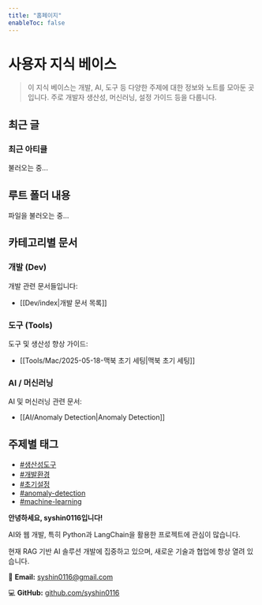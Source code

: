 ```yaml
---
title: "홈페이지"
enableToc: false
---
```


# 사용자 지식 베이스

> 이 지식 베이스는 개발, AI, 도구 등 다양한 주제에 대한 정보와 노트를 모아둔 곳입니다.
> 주로 개발자 생산성, 머신러닝, 설정 가이드 등을 다룹니다.

## 최근 글

<div id="recent-notes">
  <h3>최근 아티클</h3>
  <div class="recent-articles-container">
    <p>불러오는 중...</p>
  </div>
</div>

<script>
// 최근 아티클을 불러오는 스크립트
document.addEventListener('DOMContentLoaded', async function() {
  try {
    // contentIndex.json 파일 가져오기
    const response = await fetch('/static/contentIndex.json');
    const data = await response.json();
    
    // 모든 콘텐츠 항목을 배열로 변환
    const allItems = Object.entries(data).map(([slug, content]) => {
      return {
        slug: slug,
        title: content.title || slug,
        date: content.date,
        tags: content.tags || [],
        description: content.description || ''
      };
    });
    
    // 1일 1아티클 챌린지 글만 필터링
    const recentArticles = allItems.filter(item => {
      return item.slug.includes('1일 1아티클 챌린지') && !item.slug.includes('항해99 1일 1아티클 챌린지');
    });
    
    // 날짜 기준으로 정렬 (최신순)
    recentArticles.sort((a, b) => {
      if (!a.date) return 1;
      if (!b.date) return -1;
      return new Date(b.date).getTime() - new Date(a.date).getTime();
    });
    
    // 최대 5개 표시
    const limitedArticles = recentArticles.slice(0, 5);
    
    // HTML 생성
    const container = document.querySelector('.recent-articles-container');
    
    if (limitedArticles.length === 0) {
      container.innerHTML = '<p>최근 아티클이 없습니다.</p>';
      return;
    }
    
    const ul = document.createElement('ul');
    ul.className = 'recent-ul';
    
    limitedArticles.forEach(article => {
      const li = document.createElement('li');
      li.className = 'recent-li';
      
      const section = document.createElement('div');
      section.className = 'section';
      
      const desc = document.createElement('div');
      desc.className = 'desc';
      
      const h3 = document.createElement('h3');
      const a = document.createElement('a');
      a.href = '/' + article.slug;
      a.className = 'internal';
      a.textContent = article.title;
      h3.appendChild(a);
      
      desc.appendChild(h3);
      
      const meta = document.createElement('p');
      meta.className = 'meta';
      meta.textContent = article.date ? new Date(article.date).toLocaleDateString('ko-KR') : '';
      
      section.appendChild(desc);
      section.appendChild(meta);
      
      // 태그가 있으면 표시
      if (article.tags && article.tags.length > 0) {
        const tagsList = document.createElement('ul');
        tagsList.className = 'tags';
        
        article.tags.forEach(tag => {
          const tagLi = document.createElement('li');
          const tagA = document.createElement('a');
          tagA.className = 'internal tag-link';
          tagA.href = '/tags/' + tag;
          tagA.textContent = tag;
          
          tagLi.appendChild(tagA);
          tagsList.appendChild(tagLi);
        });
        
        section.appendChild(tagsList);
      }
      
      li.appendChild(section);
      ul.appendChild(li);
    });
    
    container.innerHTML = '';
    container.appendChild(ul);
    
    // 더 보기 링크 추가
    const moreLink = document.createElement('p');
    const moreA = document.createElement('a');
    moreA.href = '/Events/1일%201아티클%20챌린지/항해99%201일%201아티클%20챌린지';
    moreA.className = 'internal';
    moreA.textContent = '더 많은 아티클 보기';
    moreLink.appendChild(moreA);
    container.appendChild(moreLink);
    
  } catch (error) {
    console.error('아티클을 불러오는 중 오류가 발생했습니다:', error);
    document.querySelector('.recent-articles-container').innerHTML = '<p>아티클을 불러오는 데 실패했습니다.</p>';
  }
});
</script>

<style>
.recent-articles-container {
  margin-top: 1rem;
}

.recent-ul {
  list-style: none;
  margin-top: 1rem;
  padding-left: 0;
}

.recent-li {
  margin: 1rem 0;
  padding-bottom: 0.5rem;
  border-bottom: 1px solid var(--lightgray);
}

.recent-li .section .desc h3 a {
  background-color: transparent;
}

.recent-li .section .meta {
  margin: 0 0 0.5rem 0;
  opacity: 0.6;
}
</style>

## 루트 폴더 내용

<div id="root-folder-content" class="popover-hint">
  <p>파일을 불러오는 중...</p>
</div>

<script>
document.addEventListener('DOMContentLoaded', async function() {
  try {
    // contentIndex.json 파일 가져오기
    const response = await fetch('/static/contentIndex.json');
    const data = await response.json();
    
    // 모든 콘텐츠 항목을 배열로 변환
    const allItems = Object.entries(data).map(([slug, content]) => {
      return {
        slug: slug,
        title: content.title || slug,
        tags: content.tags || []
      };
    });
    
    // root 수준의 파일과 폴더 필터링 (FolderContent 컴포넌트와 유사한 로직)
    const rootItems = allItems.filter(item => {
      // index.md 자체는 제외
      if (item.slug === 'index') return false;
      
      // 태그 페이지 제외
      if (item.slug.startsWith('tags/')) return false;
      
      // Root 수준 항목인지 확인 (슬래시가 없거나 하나만 있고 끝에 있는 경우)
      const parts = item.slug.split('/');
      return parts.length === 1 || (parts.length === 2 && parts[1] === '');
    });
    
    // HTML 생성
    const container = document.getElementById('root-folder-content');
    
    if (rootItems.length === 0) {
      container.innerHTML = '<p>root 수준의 항목이 없습니다.</p>';
      return;
    }
    
    // FolderContent 컴포넌트와 유사한 HTML 구조 생성
    const pageListing = document.createElement('div');
    pageListing.className = 'page-listing';
    
    // 항목 개수 표시 (FolderContent 스타일)
    const countText = document.createElement('p');
    countText.textContent = `${rootItems.length}개 항목`;
    pageListing.appendChild(countText);
    
    // 항목 목록 생성
    const listDiv = document.createElement('div');
    const ul = document.createElement('ul');
    ul.className = 'section-ul';
    
    // 항목을 사전순으로 정렬
    rootItems.sort((a, b) => a.title.localeCompare(b.title));
    
    rootItems.forEach(item => {
      const li = document.createElement('li');
      li.className = 'section-li';
      
      const section = document.createElement('div');
      section.className = 'section';
      
      const desc = document.createElement('div');
      desc.className = 'desc';
      
      const h3 = document.createElement('h3');
      const a = document.createElement('a');
      a.href = '/' + item.slug;
      a.className = 'internal';
      a.textContent = item.title;
      h3.appendChild(a);
      
      desc.appendChild(h3);
      section.appendChild(desc);
      
      // 태그가 있으면 표시
      if (item.tags && item.tags.length > 0) {
        const tagsList = document.createElement('ul');
        tagsList.className = 'tags';
        
        item.tags.forEach(tag => {
          const tagLi = document.createElement('li');
          const tagA = document.createElement('a');
          tagA.className = 'internal tag-link';
          tagA.href = '/tags/' + tag;
          tagA.textContent = tag;
          
          tagLi.appendChild(tagA);
          tagsList.appendChild(tagLi);
        });
        
        section.appendChild(tagsList);
      }
      
      li.appendChild(section);
      ul.appendChild(li);
    });
    
    listDiv.appendChild(ul);
    pageListing.appendChild(listDiv);
    
    // 기존 내용 제거 후 새 내용 추가
    container.innerHTML = '';
    
    // 설명 영역 (선택 사항)
    const article = document.createElement('article');
    article.innerHTML = '<p>Root 수준의 파일 및 폴더 목록입니다.</p>';
    container.appendChild(article);
    
    container.appendChild(pageListing);
    
  } catch (error) {
    console.error('파일을 불러오는 중 오류가 발생했습니다:', error);
    document.getElementById('root-folder-content').innerHTML = '<p>파일을 불러오는 데 실패했습니다.</p>';
  }
});
</script>

## 카테고리별 문서

### 개발 (Dev)

개발 관련 문서들입니다:
- [[Dev/index|개발 문서 목록]]

### 도구 (Tools)

도구 및 생산성 향상 가이드:
- [[Tools/Mac/2025-05-18-맥북 초기 세팅|맥북 초기 세팅]]

### AI / 머신러닝

AI 및 머신러닝 관련 문서:
- [[AI/Anomaly Detection|Anomaly Detection]]

## 주제별 태그

- [#생산성도구](/tags/생산성도구)
- [#개발환경](/tags/개발환경) 
- [#초기설정](/tags/초기설정)
- [#anomaly-detection](/tags/anomaly-detection)
- [#machine-learning](/tags/machine-learning)

**안녕하세요, syshin0116입니다!**

AI와 웹 개발, 특히 Python과 LangChain을 활용한 프로젝트에 관심이 많습니다.

현재 RAG 기반 AI 솔루션 개발에 집중하고 있으며, 새로운 기술과 협업에 항상 열려 있습니다.


📧 **Email:** [syshin0116@gmail.com](mailto:syshin0116@gmail.com)

💻 **GitHub:** [github.com/syshin0116](https://github.com/syshin0116)
